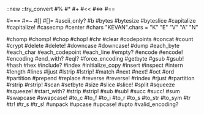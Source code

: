 ::new
::try_convert
#%
#*
#+
#<<
#<=>
#==

#===
#=~
#[]
#[]=
#ascii_only?
#b
#bytes
#bytesize
#byteslice
#capitalize
#capitalize!
#casecmp
#center
#chars
 "KEVAN".chars =
  "K" "E" "V" "A" "N"
  
  
#chomp
#chomp!
#chop
#chop!
#chr
#clear
#codepoints
#concat
#count
#crypt
#delete
#delete!
#downcase
#downcase!
#dump
#each_byte
#each_char
#each_codepoint
#each_line
#empty?
#encode
#encode!
#encoding
#end_with?
#eql?
#force_encoding
#getbyte
#gsub
#gsub!
#hash
#hex
#include?
#index
#initialize_copy
#insert
#inspect
#intern
#length
#lines
#ljust
#lstrip
#lstrip!
#match
#next
#next!
#oct
#ord
#partition
#prepend
#replace
#reverse
#reverse!
#rindex
#rjust
#rpartition
#rstrip
#rstrip!
#scan
#setbyte
#size
#slice
#slice!
#split
#squeeze
#squeeze!
#start_with?
#strip
#strip!
#sub
#sub!
#succ
#succ!
#sum
#swapcase
#swapcase!
#to_c
#to_f
#to_i
#to_r
#to_s
#to_str
#to_sym
#tr
#tr!
#tr_s
#tr_s!
#unpack
#upcase
#upcase!
#upto
#valid_encoding?
